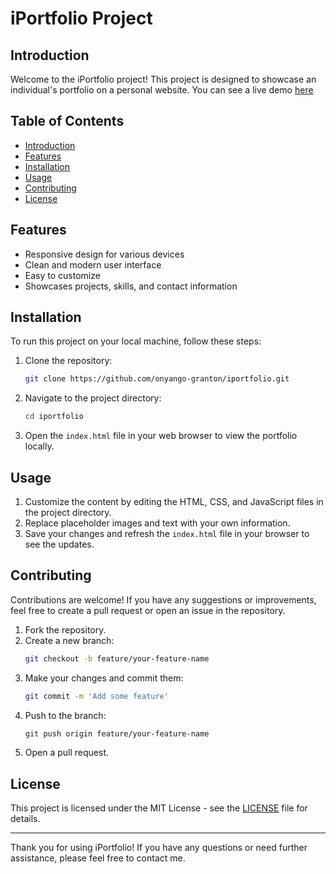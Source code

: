 # iPortfolio Project

## Introduction

Welcome to the iPortfolio project! This project is designed to showcase an individual's portfolio on a personal website. You can see a live demo [here](https://iportfoliogranton.000webhostapp.com/)

## Table of Contents

- [Introduction](#introduction)
- [Features](#features)
- [Installation](#installation)
- [Usage](#usage)
- [Contributing](#contributing)
- [License](#license)

## Features

- Responsive design for various devices
- Clean and modern user interface
- Easy to customize
- Showcases projects, skills, and contact information

## Installation

To run this project on your local machine, follow these steps:

1. Clone the repository:
    ```sh
    git clone https://github.com/onyango-granton/iportfolio.git
    ```
   
2. Navigate to the project directory:
    ```sh
    cd iportfolio
    ```

3. Open the `index.html` file in your web browser to view the portfolio locally.

## Usage

1. Customize the content by editing the HTML, CSS, and JavaScript files in the project directory.
2. Replace placeholder images and text with your own information.
3. Save your changes and refresh the `index.html` file in your browser to see the updates.

## Contributing

Contributions are welcome! If you have any suggestions or improvements, feel free to create a pull request or open an issue in the repository.

1. Fork the repository.
2. Create a new branch: 
    ```sh
    git checkout -b feature/your-feature-name
    ```
3. Make your changes and commit them:
    ```sh
    git commit -m 'Add some feature'
    ```
4. Push to the branch:
    ```sh
    git push origin feature/your-feature-name
    ```
5. Open a pull request.

## License

This project is licensed under the MIT License - see the [LICENSE](LICENSE) file for details.

---

Thank you for using iPortfolio! If you have any questions or need further assistance, please feel free to contact me.
